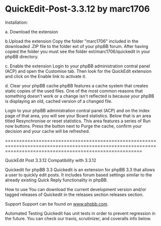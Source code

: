 # QuickEdit-Post-3.3.12 by marc1706

Installation:

a. Download the extension

b.Upload the extension
Copy the folder "marc1706" included in the downloaded .ZIP file to the folder ext of your phpBB forum.
After having copied the folder you must see the folder ext/marc1706/quickedit in your phpBB directory.

c. Enable the extension
Login to your phpBB administration contral panel (ACP) and open the Customise tab. Then look for the QuickEdit extension and click on the Enable link to activate it.

d. Clear your phpBB cache
phpBB features a cache system that creates static copies of the used files. One of the most common reasons that something doesn't work or a change isn't reflected is because your phpBB is displaying an old, cached version of a changed file.

Login to your phpBB administration contral panel (ACP) and on the index page of that area, you will see your Board statistics. Below that is an area titled Resynchronise or reset statistics. This area features a series of Run now buttons. Press the button next to Purge the cache, confirm your decision and your cache will be refreshed.

=============================================================================================================================================================

QuickEdit Post 3.3.12 Compatibility with 3.3.12

Quickedit for phpBB 3.3
Quickedit is an extension for phpBB 3.3 that allows a user to quickly edit posts. It includes forum based settings similar to the already existing Quick Reply functionality in phpBB.

How to use
You can download the current development version and/or tagged releases of Quickedit in the releases section releases section.

Support
Support can be found on www.phpbb.com.

Automated Testing
Quickedit has unit tests in order to prevent regression in the future. You can check our travis, scrutinizer, and coveralls info below.
